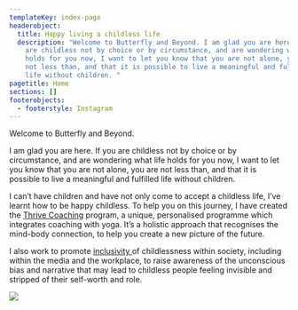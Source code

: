 ```yaml
---
templateKey: index-page
headerobject:
  title: Happy living a childless life
  description: "Welcome to Butterfly and Beyond. I am glad you are here.  If you
    are childless not by choice or by circumstance, and are wondering what life
    holds for you now, I want to let you know that you are not alone, you are
    not less than, and that it is possible to live a meaningful and fulfilled
    life without children. "
pagetitle: Home
sections: []
footerobjects:
  - footerstyle: Instagram
---
```

Welcome to Butterfly and Beyond.

I am glad you are here. If you are childless not by choice or by circumstance, and are wondering what life holds for you now, I want to let you know that you are not alone, you are not less than, and that it is possible to live a meaningful and fulfilled life without children.

I can’t have children and have not only come to accept a childless life, I’ve learnt how to be happy childless. To help you on this journey, I have created the [Thrive Coaching](/thrive) program, a unique, personalised programme which integrates coaching with yoga. It’s a holistic approach that recognises the mind-body connection, to help you create a new picture of the future.

I also work to promote [inclusivity ](/inclusivity)of childlessness within society, including within the media and the workplace, to raise awareness of the unconscious bias and narrative that may lead to childless people feeling invisible and stripped of their self-worth and role.

![](/img/signed.png)